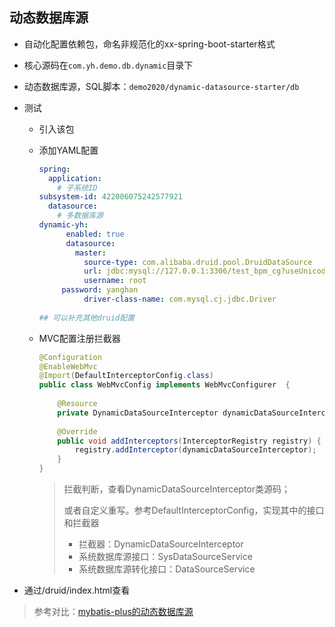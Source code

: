 ## 动态数据库源

 - 自动化配置依赖包，命名非规范化的xx-spring-boot-starter格式

 - 核心源码在`com.yh.demo.db.dynamic`目录下

 - 动态数据库源，SQL脚本：`demo2020/dynamic-datasource-starter/db`

 - 测试
   
     - 引入该包
     
    - 添加YAML配置
     
        ```yaml
        spring:
          application:
            # 子系统ID
       subsystem-id: 422006075242577921
          datasource:
            # 多数据库源
       dynamic-yh:
              enabled: true
              datasource:
                master:
                  source-type: com.alibaba.druid.pool.DruidDataSource
                  url: jdbc:mysql://127.0.0.1:3306/test_bpm_cg?useUnicode=true&autoReconnect=true&characterEncoding=UTF-8&serverTimezone=Asia/Shanghai
                  username: root
             password: yanghan
                  driver-class-name: com.mysql.cj.jdbc.Driver
                  
        ## 可以补充其他druid配置
        ```
     
        
     
     - MVC配置注册拦截器
       
        ```java
        @Configuration
        @EnableWebMvc
        @Import(DefaultInterceptorConfig.class)
        public class WebMvcConfig implements WebMvcConfigurer  {
     
            @Resource
            private DynamicDataSourceInterceptor dynamicDataSourceInterceptor;
     
            @Override
            public void addInterceptors(InterceptorRegistry registry) {
                registry.addInterceptor(dynamicDataSourceInterceptor);
            }
        }
        ```
     
        > 拦截判断，查看DynamicDataSourceInterceptor类源码；
        >
        > 或者自定义重写。参考DefaultInterceptorConfig，实现其中的接口和拦截器
        >
        > - 拦截器：DynamicDataSourceInterceptor
        > - 系统数据库源接口：SysDataSourceService
        > - 系统数据库源转化接口：DataSourceService

 - 通过/druid/index.html查看




> 参考对比：[mybatis-plus的动态数据库源](https://dynamic-datasource.com/)